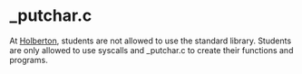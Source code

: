 # _putchar.c

At [Holberton](https://www.holbertonschool.com), students are not allowed to use the standard library.
Students are only allowed to use syscalls and \_putchar.c to create their functions and programs.
